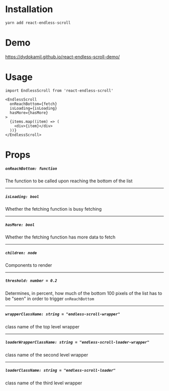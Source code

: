 # Installation

    yarn add react-endless-scroll

# Demo

https://dydokamil.github.io/react-endless-scroll-demo/

# Usage
    import EndlessScroll from 'react-endless-scroll'

    <EndlessScroll
      onReachBottom={fetch}
      isLoading={isLoading}
      hasMore={hasMore}
    >
      {items.map((item) => (
        <div>{item}</div>
      ))}
    </EndlessScroll>

# Props

##### `onReachBottom: function`

The function to be called upon reaching the bottom of the list

---

##### `isLoading: bool`

Whether the fetching function is busy fetching

---

##### `hasMore: bool`

Whether the fetching function has more data to fetch

---

##### `children: node`

Components to render

---

##### `threshold: number = 0.2`

Determines, in percent, how much of the bottom 100 pixels of the list has to be "seen" in order to trigger `onReachBottom`

---

##### `wrapperClassName: string = "endless-scroll-wrapper"`

class name of the top level wrapper

---

##### `loaderWrapperClassName: string = "endless-scroll-loader-wrapper"`

class name of the second level wrapper

---

##### `loaderClassName: string = "endless-scroll-loader"`

class name of the third level wrapper
